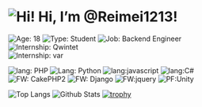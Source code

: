 # ![Hi!](https://twemoji.maxcdn.com/v/13.0.0/72x72/1f44b.png) Hi,  I’m @Reimei1213!  

![Age: 18](https://img.shields.io/badge/age-19-green?style=for-the-badge)
![Type: Student](https://img.shields.io/badge/type-univercity_student-blue?style=for-the-badge)
![Job: Backend Engineer](https://img.shields.io/badge/work-backend%20engineer-orange?style=for-the-badge)  
![Internship: Qwintet](https://img.shields.io/badge/internship-qwintet-red?style=for-the-badge)  
![Internship: var](https://img.shields.io/badge/internship-var-red?style=for-the-badge)  

![lang: PHP](https://img.shields.io/badge/lang-php-blueviolet?style=for-the-badge)
![Lang: Python](https://img.shields.io/badge/Lang-python-brightgreen?style=for-the-badge)
![lang:javascript](https://img.shields.io/badge/lang-JavaScript-yellow?style=for-the-badge)
![lang:C#](https://img.shields.io/badge/lang-c%23-green?style=for-the-badge)
<br>
![FW: CakePHP2](https://img.shields.io/badge/fw-cakephp2-blueviolet?style=for-the-badge)
![FW: Django](https://img.shields.io/badge/fw-django-brightgreen?style=for-the-badge)
![FW:jquery](https://img.shields.io/badge/fw-jquery-yellow?style=for-the-badge)
![PF:Unity](https://img.shields.io/badge/pf-unity-green?style=for-the-badge)

![Top Langs](https://github-readme-stats.vercel.app/api/top-langs/?username=Reimei1213&theme=dark&layout=compact)
![Github Stats](https://github-readme-stats.vercel.app/api?username=Reimei1213&show_icons=true&theme=dark&hide=stars&count_private=true)
[![trophy](https://github-profile-trophy.vercel.app/?username=Reimei1213&theme=onedark)](https://github.com/ryo-ma/github-profile-trophy)
